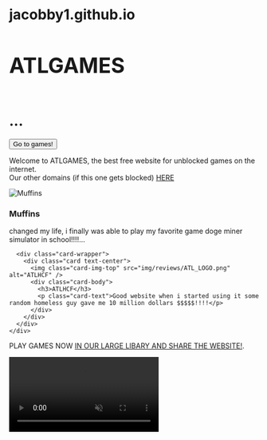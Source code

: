 # jacobby1.github.io
<!DOCTYPE html>
<html>
  <head>
    <link rel="icon" type="image/x-icon" href="favicon.ico" />
    <link rel="stylesheet" type="text/css" href="css/index.css" />
    <title>ATLGAMES</title>
    <meta name="keywords" content="front-end web developer, unblocked, games, google sites, unblocked games mom, ublocked, code, coding, programmer, development, javascript, jquery, bootstrap, sass, less, git" />
    <meta property="og:title" content="Welcome to ATLGAMES, the best free website for unblocked games on the internet." />
    <meta property="og:site_name" content="ATLGAMES" />
    <meta property="og:description" content="Welcome to ATLGAMES, the best free website for unblocked games on the internet." />
    <meta name="description" content="Welcome to ATLGAMES, the best free website for unblocked games on the internet." />
    <meta name="author" content="ATLGAMES" />
    <meta charset="UTF-8" />
    <meta name="viewport" content="width=device-width, initial-scale=1.0" />
  </head>
  <body>
    <h1>
    <div class="content">
      <h2 class="text_shadows">ATLGAMES</h2>
    </div><br />
      <span id="subtitle" css="text-align: center;">...</span>
    </h1>
    <p class="text-center"><a href="projects.html"><button id="gs">Go to games!</button></a></p>
    <p id="intro" class="text-center">
      Welcome to ATLGAMES, the best free website for unblocked games on the internet.<br />
      Our other domains (if this one gets blocked) <a href="otherdomains.html">HERE</a>
    </p>
    <!-- Start Review section -->
    <div class="flex-container">
      <div class="card-wrapper" css="background-color: black;">
        <div class="card text-center" css="color: black;">
          <img class="card-img-top" src="img/reviews/Animal_Rat.png" alt="Muffins" />
          <div class="card-body">
            <h3>Muffins</h3>
            <p class="card-text">changed my life, i finally was able to play my favorite game doge miner simulator in school!!!!...</p>
          </div>
        </div>
      </div>

      <div class="card-wrapper">
        <div class="card text-center">
          <img class="card-img-top" src="img/reviews/ATL_LOGO.png" alt="ATLHCF" />
          <div class="card-body">
            <h3>ATLHCF</h3>
            <p class="card-text">Good website when i started using it some random homeless guy gave me 10 million dollars $$$$$!!!!</p>
          </div>
        </div>
      </div>
    </div>
  </div>
    <!-- End Review section -->
    <p class="text-center">
      PLAY GAMES NOW <a href="projects.html">IN OUR LARGE LIBARY AND SHARE THE WEBSITE!</a>.
    </p>
    <div class="video">
    <video autoplay muted>
      <source src="img/cat.mp4" type="video/mp4">
      <source src="cat.ogg" type="video/ogg">
    Your browser does not support the video tag.
    </video> 
  </div>
    <script src="js/main.js"></script>
    <script src="js/subtitle.js"></script>
    <footer>
      <link rel="stylesheet" type="text/css" href="css/cookiepopup.css" async />
      <script src="js/cookiepopup.js" async></script>
    </footer>
  </body>
</html>

